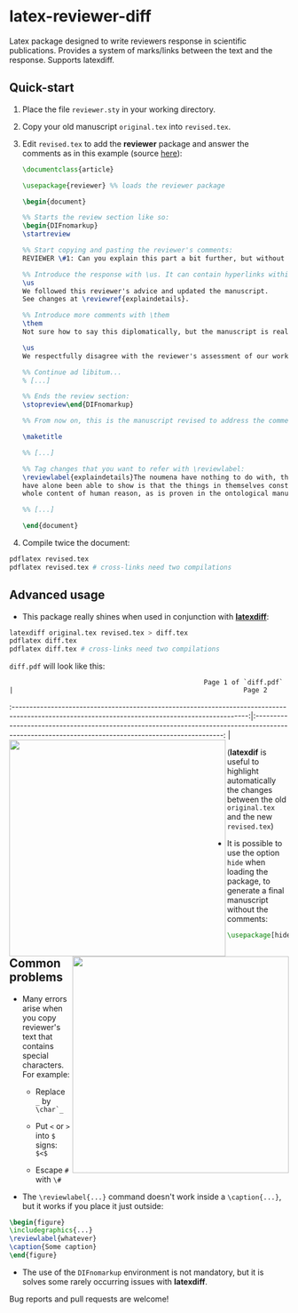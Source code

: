 latex-reviewer-diff
===================

Latex package designed to write reviewers response in scientific publications. Provides a system of marks/links between the text and the response. Supports latexdiff.

## Quick-start

1. Place the file `reviewer.sty` in your working directory.

2. Copy your old manuscript `original.tex` into `revised.tex`.

3. Edit `revised.tex` to add the **reviewer** package and answer the comments as in this example (source [here](https://github.com/jealie/latex-reviewer-diff/tree/master/examples)):

   ```latex
   \documentclass{article}
   
   \usepackage{reviewer} %% loads the reviewer package
   
   \begin{document}
   
   %% Starts the review section like so:
   \begin{DIFnomarkup}
   \startreview 
   
   %% Start copying and pasting the reviewer's comments:
   REVIEWER \#1: Can you explain this part a bit further, but without going into detail.
   
   %% Introduce the response with \us. It can contain hyperlinks within the text with \revieweref
   \us
   We followed this reviewer's advice and updated the manuscript.
   See changes at \reviewref{explaindetails}.
   
   %% Introduce more comments with \them
   \them
   Not sure how to say this diplomatically, but the manuscript is really dull.
   
   \us
   We respectfully disagree with the reviewer's assessment of our work. Nonetheless...
   
   %% Continue ad libitum...
   % [...]
   
   %% Ends the review section:
   \stopreview\end{DIFnomarkup}
   
   %% From now on, this is the manuscript revised to address the comments:
   
   \maketitle
   
   %% [...]
   
   %% Tag changes that you want to refer with \reviewlabel:
   \reviewlabel{explaindetails}The noumena have nothing to do with, thus, the Antinomies. What we
   have alone been able to show is that the things in themselves constitute the
   whole content of human reason, as is proven in the ontological manuals.
   
   %% [...]
   
   \end{document}
   ```

4. Compile twice the document:

```bash
pdflatex revised.tex
pdflatex revised.tex # cross-links need two compilations
```


## Advanced usage

+ This package really shines when used in conjunction with [**latexdiff**](https://www.ctan.org/pkg/latexdiff?lang=en):

```bash
latexdiff original.tex revised.tex > diff.tex
pdflatex diff.tex
pdflatex diff.tex # cross-links need two compilations
```

  `diff.pdf` will look like this:

                                                     Page 1 of `diff.pdf`                                                                         |                                                          Page 2                                                                                     
:------------------------------------------------------------------------------------------------------------------------------------------------:|:---------------------------------------------------------------------------------------------------------------------------------------------------:
<a href="url"><img src="https://raw.githubusercontent.com/jealie/latex-reviewer-diff/master/examples/diff_1.png" align="left" width="390px" ></a> | <a href="url"><img src="https://raw.githubusercontent.com/jealie/latex-reviewer-diff/master/examples/diff_2.png" align="right" width="390px" ></a>

  (**latexdif** is useful to highlight automatically the changes between the old `original.tex` and the new `revised.tex`)

+ It is possible to use the option `hide` when loading the package, to generate a final manuscript without the comments:

```latex
\usepackage[hide]{reviewer}
```


## Common problems

+ Many errors arise when you copy reviewer's text that contains special characters. For example:

  * Replace `_` by `` \char`_ ``

  * Put `<` or `>` into `$` signs: `$<$`

  * Escape `#` with `\#`

+ The `\reviewlabel{...}` command doesn't work inside a `\caption{...}`, but it works if you place it just outside:


```latex
\begin{figure}
\includegraphics{...}
\reviewlabel{whatever}
\caption{Some caption}
\end{figure}
```

+ The use of the `DIFnomarkup` environment is not mandatory, but it is solves some rarely occurring issues with **latexdiff**.

Bug reports and pull requests are welcome!
